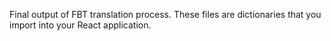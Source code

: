 Final output of FBT translation process. These files are dictionaries that you import into your React application.
